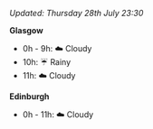 *Updated: Thursday 28th July 23:30*

**Glasgow**

* 0h - 9h: :cloud: Cloudy
* 10h: :umbrella: Rainy
* 11h: :cloud: Cloudy

**Edinburgh**

* 0h - 11h: :cloud: Cloudy
